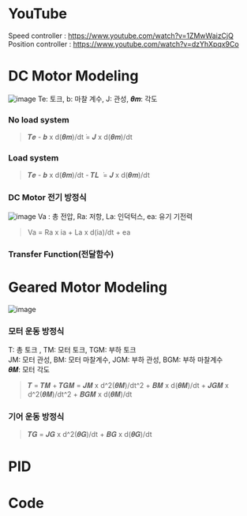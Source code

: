 # YouTube
Speed controller : https://www.youtube.com/watch?v=1ZMwWaizCjQ <br>
Position controller : https://www.youtube.com/watch?v=dzYhXpqx9Co <br>

# DC Motor Modeling
![image](https://user-images.githubusercontent.com/42115807/82224695-23377000-995f-11ea-8ff5-b5cbced47643.png)
Te: 토크, b: 마찰 계수, J: 관성, 𝜽𝒎: 각도

### No load system 
>𝑻𝒆 - 𝒃 x d(𝜽𝒎)/dt ̇= 𝑱 x d(𝜽𝒎)/dt 

### Load system
>𝑻𝒆 - 𝒃 x d(𝜽𝒎)/dt - 𝑻𝑳  ̇= 𝑱 x d(𝜽𝒎)/dt

### DC Motor 전기 방정식
![image](https://user-images.githubusercontent.com/42115807/82225564-52021600-9960-11ea-8a37-4633cb98c934.png)
Va : 총 전압, Ra: 저항, La: 인덕턱스, ea: 유기 기전력<br>

>Va = Ra x ia + La x d(ia)/dt + ea

### Transfer Function(전달함수)

# Geared Motor Modeling
![image](https://user-images.githubusercontent.com/42115807/82223857-2ed66700-995e-11ea-937a-9002f202ff3e.png)
### 모터 운동 방정식
T: 총 토크 , TM: 모터 토크, TGM: 부하 토크 <br>
JM: 모터 관성, BM: 모터 마찰계수, JGM: 부하 관성, BGM: 부하 마찰계수<br>
𝜽𝑴: 모터 각도
>𝑻 = 𝑻𝑴 + 𝑻𝑮𝑴 = 𝑱𝑴 x d^2(𝜽𝑴)/dt^2 + 𝑩𝑴 x d(𝜽𝑴)/dt + 𝑱𝑮𝑴 x d^2(𝜽𝑴)/dt^2 + 𝑩𝑮𝑴 x d(𝜽𝑴)/dt

### 기어 운동 방정식
>𝑻𝑮 = 𝑱𝑮 x d^2(𝜽𝑮)/dt + 𝑩𝑮 x d(𝜽𝑮)/dt

# PID

# Code
